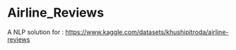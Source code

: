 # Airline_Reviews
A NLP solution for : https://www.kaggle.com/datasets/khushipitroda/airline-reviews
